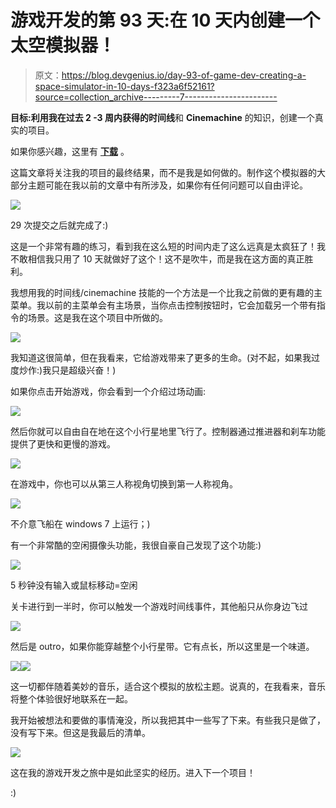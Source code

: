 # 游戏开发的第 93 天:在 10 天内创建一个太空模拟器！

> 原文：<https://blog.devgenius.io/day-93-of-game-dev-creating-a-space-simulator-in-10-days-f323a6f52161?source=collection_archive---------7----------------------->

**目标:**利用我在过去 2 -3 周内获得的**时间线**和 **Cinemachine** 的知识，创建一个真实的项目。

如果你感兴趣，这里有 [**下载**](https://murkes.itch.io/space-simulator-demo) 。

这篇文章将关注我的项目的最终结果，而不是我是如何做的。制作这个模拟器的大部分主题可能在我以前的文章中有所涉及，如果你有任何问题可以自由评论。

![](img/9bcf2decd7659eb69c183bb619458efb.png)

29 次提交之后就完成了:)

这是一个非常有趣的练习，看到我在这么短的时间内走了这么远真是太疯狂了！我不敢相信我只用了 10 天就做好了这个！这不是吹牛，而是我在这方面的真正胜利。

我想用我的时间线/cinemachine 技能的一个方法是一个比我之前做的更有趣的主菜单。我以前的主菜单会有主场景，当你点击控制按钮时，它会加载另一个带有指令的场景。这是我在这个项目中所做的。

![](img/b22c10c71cc0035c91e6aae7d6475dd3.png)

我知道这很简单，但在我看来，它给游戏带来了更多的生命。(对不起，如果我过度炒作:)我只是超级兴奋！)

如果你点击开始游戏，你会看到一个介绍过场动画:

![](img/659364ef251be4bbde9590e5b223dde6.png)

然后你就可以自由自在地在这个小行星地里飞行了。控制器通过推进器和刹车功能提供了更快和更慢的游戏。

![](img/a0e5aa8868b1a97fa8003a384e10e33d.png)

在游戏中，你也可以从第三人称视角切换到第一人称视角。

![](img/f0227d210e366033758d7d09fd01ddaa.png)

不介意飞船在 windows 7 上运行；)

有一个非常酷的空闲摄像头功能，我很自豪自己发现了这个功能:)

![](img/db53f49493c9b6e17ad77b5444cc41f8.png)

5 秒钟没有输入或鼠标移动=空闲

关卡进行到一半时，你可以触发一个游戏时间线事件，其他船只从你身边飞过

![](img/0f83f64a1901a8bee0862d31040eabc8.png)

然后是 outro，如果你能穿越整个小行星带。它有点长，所以这里是一个味道。

![](img/978f1805afdf0b910dc279d26e627d82.png)![](img/2343416a19dced19e51033f9f5add746.png)

这一切都伴随着美妙的音乐，适合这个模拟的放松主题。说真的，在我看来，音乐将整个体验很好地联系在一起。

我开始被想法和要做的事情淹没，所以我把其中一些写了下来。有些我只是做了，没有写下来。但这是我最后的清单。

![](img/cf4f6c94c6107842398c44f055364652.png)

这在我的游戏开发之旅中是如此坚实的经历。进入下一个项目！

:)